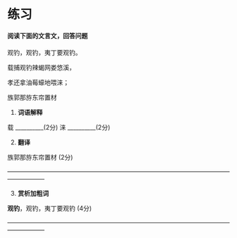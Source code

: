 # 练习

#### 阅读下面的文言文，回答问题

观钓，观钓，夷丁要观钓。

载捕观钓辣蝎网娄悠溪，

孝还拿油莓蠔地喂涞；

族郭那斿东帘置材

1. **词语解释**

载 __________(2分) 涞 __________(2分)

2. **翻译**

族郭那斿东帘置材 (2分)

——————————————————————————————————————————

3. **赏析加粗词**

**观钓**，观钓，夷丁要观钓 (4分)

——————————————————————————————————————————
